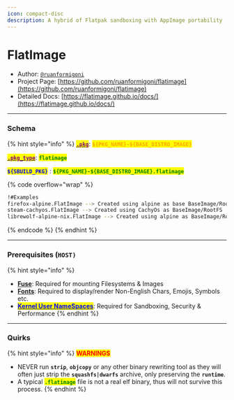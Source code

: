 ```yaml
---
icon: compact-disc
description: A hybrid of Flatpak sandboxing with AppImage portability
---
```


# FlatImage

* Author: [`@ruanformigoni`](https://github.com/ruanformigoni)
* Project Page: [https://github.com/ruanformigoni/flatimage](https://github.com/ruanformigoni/flatimage)
* Detailed Docs: [https://flatimage.github.io/docs/](https://flatimage.github.io/docs/)

***

### Schema

{% hint style="info" %}
[<mark style="color:purple;">**`.pkg`**</mark>](../../sbuild/specification/2.pkg.md): <mark style="color:orange;">**`${PKG_NAME}-${BASE_DISTRO_IMAGE}`**</mark>

[<mark style="color:purple;">**`.pkg_type`**</mark>](../../sbuild/specification/2.pkg.md): <mark style="color:green;">**`flatimage`**</mark>

<mark style="color:blue;">**`${SBUILD_PKG}`**</mark> : <mark style="color:green;">**`${PKG_NAME}-${BASE_DISTRO_IMAGE}.flatimage`**</mark>

{% code overflow="wrap" %}
```bash
!#Examples
firefox-alpine.FlatImage --> Created using alpine as base BaseImage/RootFS
steam-cachyos.FlatImage --> Created using CachyOs as BaseImage/RootFS
librewolf-alpine-nix.FlatImage --> Created using alpine as BaseImage/RootFS with Nix on top of it
```
{% endcode %}
{% endhint %}

***

### **Prerequisites (`HOST)`**

{% hint style="info" %}
* [**Fuse**](errors-and-quirks/fuse.md): Required for mounting Filesystems & Images
* [**Fonts**](errors-and-quirks/fonts.md): Required to display/render Non-English Chars, Emojis, Symbols etc.
* [<mark style="color:blue;">**Kernel User NameSpaces**</mark>](errors-and-quirks/namespaces.md): Required for Sandboxing, Security & Performance
{% endhint %}

***

### Quirks

{% hint style="info" %}
<mark style="color:red;">**WARNINGS**</mark>

* NEVER run **`strip`**, **`objcopy`** or any other binary rewriting tool as they will often just strip the **`squashfs|dwarfs`** archive, only preserving the **`runtime`**.
* A typical <mark style="color:green;">**`.flatimage`**</mark> file is not a real elf binary, thus will not survive this process.
{% endhint %}
